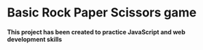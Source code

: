 # Basic Rock Paper Scissors game

#### This project has been created to practice JavaScript and web development skills